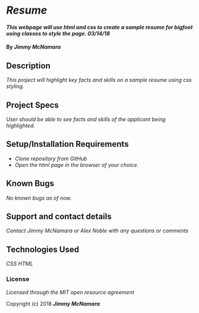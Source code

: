 # _Resume_

#### _This webpage will use html and css to create a sample resume for bigfoot using classes to style the page.  03/14/18_

#### By _**Jimmy McNamara**_

## Description

_This project will highlight key facts and skills on a sample resume using css styling._

## Project Specs

_User should be able to see facts and skills of the applicant being highlighted._

## Setup/Installation Requirements

* _Clone repository from GitHub_
* _Open the html page in the browser of your choice._

## Known Bugs

_No known bugs as of now._

## Support and contact details

_Contact Jimmy McNamara or Alex Noble with any questions or comments_

## Technologies Used

_CSS_
_HTML_

### License

*Licensed through the MIT open resource agreement*

Copyright (c) 2018 **_Jimmy McNamara_**
